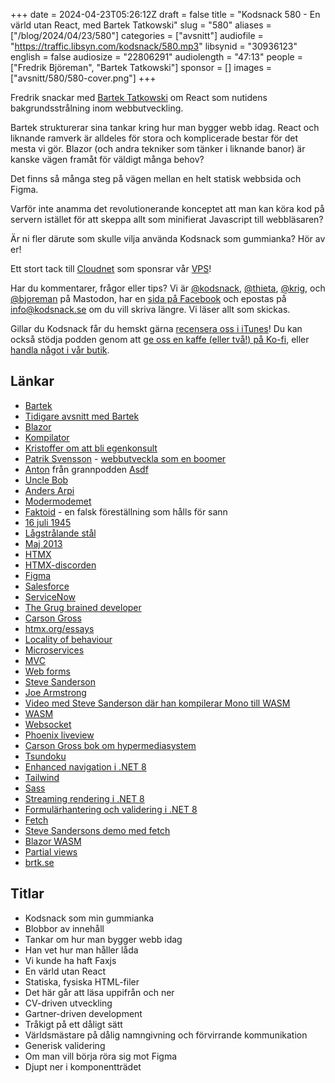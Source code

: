 +++
date = 2024-04-23T05:26:12Z
draft = false
title = "Kodsnack 580 - En värld utan React, med Bartek Tatkowski"
slug = "580"
aliases = ["/blog/2024/04/23/580"]
categories = ["avsnitt"]
audiofile = "https://traffic.libsyn.com/kodsnack/580.mp3"
libsynid = "30936123"
english = false
audiosize = "22806291"
audiolength = "47:13"
people = ["Fredrik Björeman", "Bartek Tatkowski"]
sponsor = []
images = ["avsnitt/580/580-cover.png"]
+++

Fredrik snackar med [Bartek Tatkowski](https://brtk.se/) om React som nutidens bakgrundsstrålning inom webbutveckling.

Bartek strukturerar sina tankar kring hur man bygger webb idag. React och liknande ramverk är alldeles för stora och komplicerade bestar för det mesta vi gör. Blazor (och andra tekniker som tänker i liknande banor) är kanske vägen framåt för väldigt många behov?

Det finns så många steg på vägen mellan en helt statisk webbsida och Figma.

Varför inte anamma det revolutionerande konceptet att man kan köra kod på servern istället för att skeppa allt som minifierat Javascript till webbläsaren?

Är ni fler därute som skulle vilja använda Kodsnack som gummianka? Hör av er!

Ett stort tack till [Cloudnet](https://www.cloudnet.se) som sponsrar vår [VPS](https://en.wikipedia.org/wiki/Virtual_private_server)!

Har du kommentarer, frågor eller tips? Vi är [@kodsnack](https://social.podsnack.se/@kodsnack), [@thieta](https://6510.nu/@thieta), [@krig](https://6510.nu/@krig), och [@bjoreman](https://toot.cafe/@bjoreman) på Mastodon, har en [sida på Facebook](https://www.facebook.com/) och epostas på [info@kodsnack.se](mailto:info@kodsnack.se) om du vill skriva längre. Vi läser allt som skickas.

Gillar du Kodsnack får du hemskt gärna [recensera oss i iTunes](https://itunes.apple.com/se/podcast/kodsnack/id561631498?l=en)! Du kan också stödja podden genom att <a href="https://ko-fi.com/kodsnack" rel="payment">ge oss en kaffe (eller två!) på Ko-fi</a>, eller [handla något i vår butik](https://shop.spreadshirt.se/kodsnack/).

## Länkar
* [Bartek](https://brtk.se/)
* [Tidigare avsnitt med Bartek](https://kodsnack.se/people/bartek-tatkowski/)
* [Blazor](https://en.wikipedia.org/wiki/Blazor)
* [Kompilator](https://kompilator.se/)
* [Kristoffer om att bli egenkonsult](https://kompilator.se/034)
* [Patrik Svensson](https://patriksvensson.se/) - [webbutveckla som en boomer](https://kompilator.se/061)
* [Anton](https://www.linkedin.com/search/results/all/?fetchDeterministicClustersOnly=true&heroEntityKey=urn%3Ali%3Afsd_profile%3AACoAABEKCNYBYdw5ojgVNGxTn_bwERw8ILUywMg&keywords=anton%20gunnarsson&origin=RICH_QUERY_SUGGESTION&position=0&searchId=cd5181dc-47ac-4798-94a2-d4c288a59def&sid=X%3BN&spellCorrectionEnabled=false) från grannpodden [Asdf](https://asdf.pizza/)
* [Uncle Bob](https://en.wikipedia.org/wiki/Robert_C._Martin)
* [Anders Arpi](https://arpi.se/anders/)
* [Modermodemet](https://modermodemet.se/)
* [Faktoid](https://sv.wikipedia.org/wiki/Faktoid) - en falsk föreställning som hålls för sann
* [16 juli 1945](https://en.wikipedia.org/wiki/Trinity_%28nuclear_test%29)
* [Lågstrålande stål](https://en.wikipedia.org/wiki/Low-background_steel)
* [Maj 2013](https://en.wikipedia.org/wiki/React_%28JavaScript_library%29#History)
* [HTMX](https://htmx.org/)
* [HTMX-discorden](https://htmx.org/discord)
* [Figma](https://en.wikipedia.org/wiki/Figma)
* [Salesforce](https://en.wikipedia.org/wiki/Salesforce)
* [ServiceNow](https://en.wikipedia.org/wiki/ServiceNow)
* [The Grug brained developer](https://grugbrain.dev/)
* [Carson Gross](https://bigsky.software/cv/)
* [htmx.org/essays](https://htmx.org/essays/)
* [Locality of behaviour](https://htmx.org/essays/locality-of-behaviour/)
* [Microservices](https://en.wikipedia.org/wiki/Microservices)
* [MVC](https://en.wikipedia.org/wiki/Model%E2%80%93view%E2%80%93controller)
* [Web forms](https://learn.microsoft.com/en-us/aspnet/web-forms/what-is-web-forms)
* [Steve Sanderson](https://github.com/SteveSandersonMS)
* [Joe Armstrong](https://en.wikipedia.org/wiki/Joe_Armstrong_%28programmer%29)
* [Video med Steve Sanderson där han kompilerar Mono till WASM](https://www.youtube.com/watch?v=MiLAE6HMr10&t=1905s)
* [WASM](https://en.wikipedia.org/wiki/WebAssembly)
* [Websocket](https://en.wikipedia.org/wiki/WebSocket)
* [Phoenix liveview](https://hexdocs.pm/phoenix_live_view/welcome.html)
* [Carson Gross bok om hypermediasystem](https://hypermedia.systems/)
* [Tsundoku](https://en.wikipedia.org/wiki/Tsundoku)
* [Enhanced navigation i .NET 8](https://learn.microsoft.com/en-us/aspnet/core/blazor/fundamentals/routing?preserve-view=true&view=aspnetcore-8.0#enhanced-navigation-and-form-handling)
* [Tailwind](https://en.wikipedia.org/wiki/Tailwind_CSS)
* [Sass](https://en.wikipedia.org/wiki/Sass_%28style_sheet_language%29)
* [Streaming rendering i .NET 8](https://learn.microsoft.com/en-us/aspnet/core/release-notes/aspnetcore-8.0?view=aspnetcore-8.0#streaming-rendering)
* [Formulärhantering och validering i .NET 8](https://learn.microsoft.com/en-us/aspnet/core/release-notes/aspnetcore-8.0?view=aspnetcore-8.0#binding-to-forms)
* [Fetch](https://developer.mozilla.org/en-US/docs/Web/API/Fetch_API)
* [Steve Sandersons demo med fetch](https://www.youtube.com/watch?v=fIYYC_p_uU8)
* [Blazor WASM](https://www.telerik.com/faqs/blazor-ui/what-is-the-difference-between-blazor-webassembly-vs-server)
* [Partial views](https://learn.microsoft.com/en-us/aspnet/core/mvc/views/partial?view=aspnetcore-8.0)
* [brtk.se](https://brtk.se/)

## Titlar
* Kodsnack som min gummianka
* Blobbor av innehåll
* Tankar om hur man bygger webb idag
* Han vet hur man håller låda
* Vi kunde ha haft Faxjs
* En värld utan React
* Statiska, fysiska HTML-filer
* Det här går att läsa uppifrån och ner
* CV-driven utveckling
* Gartner-driven development
* Tråkigt på ett dåligt sätt
* Världsmästare på dålig namngivning och förvirrande kommunikation
* Generisk validering
* Om man vill börja röra sig mot Figma
* Djupt ner i komponentträdet